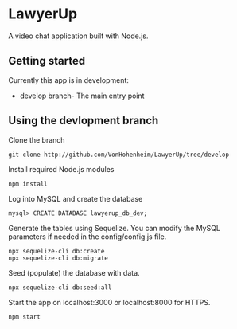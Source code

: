 # LawyerUp
A video chat application built with Node.js.

## Getting started
Currently this app is in development:
* develop branch- The main entry point

## Using the devlopment branch
Clone the branch
```
git clone http://github.com/VonHohenheim/LawyerUp/tree/develop
```
Install required Node.js modules
```
npm install
```
Log into MySQL and create the database
```
mysql> CREATE DATABASE lawyerup_db_dev;
```

Generate the tables using Sequelize. You can modify the MySQL parameters if needed in the config/config.js file. 
```
npx sequelize-cli db:create
npx sequelize-cli db:migrate
```
Seed (populate) the database with data.
```
npx sequelize-cli db:seed:all
```
Start the app on localhost:3000 or localhost:8000 for HTTPS.
```
npm start
```

